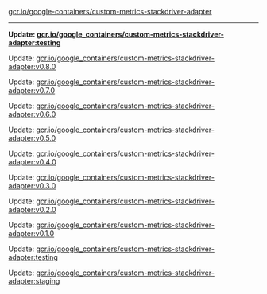 [gcr.io/google-containers/custom-metrics-stackdriver-adapter](https://hub.docker.com/r/cruse/custom-metrics-stackdriver-adapter/tags/) 

----
**Update: [gcr.io/google_containers/custom-metrics-stackdriver-adapter:testing](https://hub.docker.com/r/cruse/custom-metrics-stackdriver-adapter/tags/)**

Update: [gcr.io/google_containers/custom-metrics-stackdriver-adapter:v0.8.0](https://hub.docker.com/r/cruse/custom-metrics-stackdriver-adapter/tags/)

Update: [gcr.io/google_containers/custom-metrics-stackdriver-adapter:v0.7.0](https://hub.docker.com/r/cruse/custom-metrics-stackdriver-adapter/tags/)

Update: [gcr.io/google_containers/custom-metrics-stackdriver-adapter:v0.6.0](https://hub.docker.com/r/cruse/custom-metrics-stackdriver-adapter/tags/)

Update: [gcr.io/google_containers/custom-metrics-stackdriver-adapter:v0.5.0](https://hub.docker.com/r/cruse/custom-metrics-stackdriver-adapter/tags/)

Update: [gcr.io/google_containers/custom-metrics-stackdriver-adapter:v0.4.0](https://hub.docker.com/r/cruse/custom-metrics-stackdriver-adapter/tags/)

Update: [gcr.io/google_containers/custom-metrics-stackdriver-adapter:v0.3.0](https://hub.docker.com/r/cruse/custom-metrics-stackdriver-adapter/tags/)

Update: [gcr.io/google_containers/custom-metrics-stackdriver-adapter:v0.2.0](https://hub.docker.com/r/cruse/custom-metrics-stackdriver-adapter/tags/)

Update: [gcr.io/google_containers/custom-metrics-stackdriver-adapter:v0.1.0](https://hub.docker.com/r/cruse/custom-metrics-stackdriver-adapter/tags/)

Update: [gcr.io/google_containers/custom-metrics-stackdriver-adapter:testing](https://hub.docker.com/r/cruse/custom-metrics-stackdriver-adapter/tags/)

Update: [gcr.io/google_containers/custom-metrics-stackdriver-adapter:staging](https://hub.docker.com/r/cruse/custom-metrics-stackdriver-adapter/tags/)

